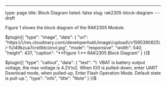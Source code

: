 ---
type: page
title: Block Diagram
listed: false
slug: rak2305-block-diagram
---draft

Figure 1 shows the block diagram of the RAK2305 Module.

$plugin[{
    "type": "image",
    "data": {
        "url": "https:\/\/res.cloudinary.com\/developerhub\/image\/upload\/v1595390825\/-1\/l49kzua7crst9dciznvl.jpg",
        "mode": "responsive",
        "width": 540,
        "height": 437,
        "caption": "**Figure 1:** RAK2305 Block Diagram"
    }
}]$

$plugin[{
    "type": "callout",
    "data": {
        "text": "1. VBAT is battery output voltage, the max voltage is 4.2V\n2. When IO0 is pulled-down, enter UART Download mode, when pulled-up, Enter Flash Operation Mode. Default state is pull-up.",
        "type": "info",
        "title": "Note"
    }
}]$


